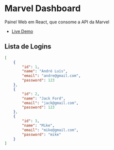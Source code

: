 # Marvel Dashboard

Painel Web em React, que consome a API da Marvel
- [Live Demo](https://marvel-dashboard.vercel.app/)

## Lista de Logins
```json
[
	{
		"id": 1,
		"name": "André Luís",
		"email": "andre@gmail.com",
		"password": 123
	},
	{
		"id": 2,
		"name": "Jack Ford",
		"email": "jack@gmail.com",
		"password": 123
	},
	{
		"id": 3,
		"name": "Mike",
		"email": "mike@gmail.com",
		"password": "mike"
	}
]
```